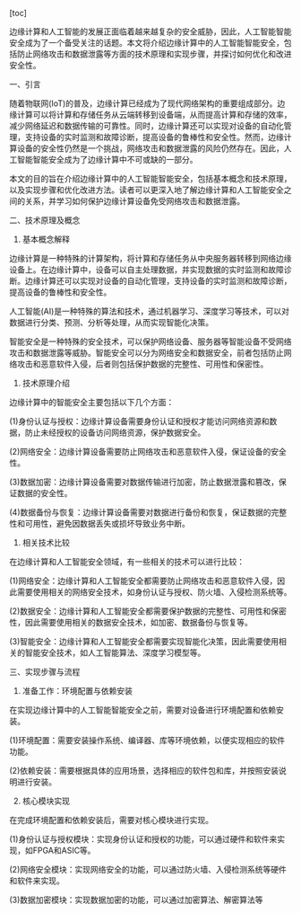
[toc]                    
                
                
边缘计算和人工智能的发展正面临着越来越复杂的安全威胁，因此，人工智能智能安全成为了一个备受关注的话题。本文将介绍边缘计算中的人工智能智能安全，包括防止网络攻击和数据泄露等方面的技术原理和实现步骤，并探讨如何优化和改进安全性。

一、引言

随着物联网(IoT)的普及，边缘计算已经成为了现代网络架构的重要组成部分。边缘计算可以将计算和存储任务从云端转移到设备端，从而提高计算和存储的效率，减少网络延迟和数据传输的可靠性。同时，边缘计算还可以实现对设备的自动化管理，支持设备的实时监测和故障诊断，提高设备的鲁棒性和安全性。然而，边缘计算设备的安全性仍然是一个挑战，网络攻击和数据泄露的风险仍然存在。因此，人工智能智能安全成为了边缘计算中不可或缺的一部分。

本文的目的旨在介绍边缘计算中的人工智能智能安全，包括基本概念和技术原理，以及实现步骤和优化改进方法。读者可以更深入地了解边缘计算和人工智能安全之间的关系，并学习如何保护边缘计算设备免受网络攻击和数据泄露。

二、技术原理及概念

1. 基本概念解释

边缘计算是一种特殊的计算架构，将计算和存储任务从中央服务器转移到网络边缘设备上。在边缘计算中，设备可以自主处理数据，并实现数据的实时监测和故障诊断。边缘计算还可以实现对设备的自动化管理，支持设备的实时监测和故障诊断，提高设备的鲁棒性和安全性。

人工智能(AI)是一种特殊的算法和技术，通过机器学习、深度学习等技术，可以对数据进行分类、预测、分析等处理，从而实现智能化决策。

智能安全是一种特殊的安全技术，可以保护网络设备、服务器等智能设备不受网络攻击和数据泄露等威胁。智能安全可以分为网络安全和数据安全，前者包括防止网络攻击和恶意软件入侵，后者则包括保护数据的完整性、可用性和保密性。

1. 技术原理介绍

边缘计算中的智能安全主要包括以下几个方面：

(1)身份认证与授权：边缘计算设备需要身份认证和授权才能访问网络资源和数据，防止未经授权的设备访问网络资源，保护数据安全。

(2)网络安全：边缘计算设备需要防止网络攻击和恶意软件入侵，保证设备的安全性。

(3)数据加密：边缘计算设备需要对数据传输进行加密，防止数据泄露和篡改，保证数据的安全性。

(4)数据备份与恢复：边缘计算设备需要对数据进行备份和恢复，保证数据的完整性和可用性，避免因数据丢失或损坏导致业务中断。

1. 相关技术比较

在边缘计算和人工智能安全领域，有一些相关的技术可以进行比较：

(1)网络安全：边缘计算和人工智能安全都需要防止网络攻击和恶意软件入侵，因此需要使用相关的网络安全技术，如身份认证与授权、防火墙、入侵检测系统等。

(2)数据安全：边缘计算和人工智能安全都需要保护数据的完整性、可用性和保密性，因此需要使用相关的数据安全技术，如加密、数据备份与恢复等。

(3)智能安全：边缘计算和人工智能安全都需要实现智能化决策，因此需要使用相关的智能安全技术，如人工智能算法、深度学习模型等。

三、实现步骤与流程

1. 准备工作：环境配置与依赖安装

在实现边缘计算中的人工智能智能安全之前，需要对设备进行环境配置和依赖安装。

(1)环境配置：需要安装操作系统、编译器、库等环境依赖，以便实现相应的软件功能。

(2)依赖安装：需要根据具体的应用场景，选择相应的软件包和库，并按照安装说明进行安装。

2. 核心模块实现

在完成环境配置和依赖安装后，需要对核心模块进行实现。

(1)身份认证与授权模块：实现身份认证和授权的功能，可以通过硬件和软件来实现，如FPGA和ASIC等。

(2)网络安全模块：实现网络安全的功能，可以通过防火墙、入侵检测系统等硬件和软件来实现。

(3)数据加密模块：实现数据加密的功能，可以通过加密算法、解密算法等

